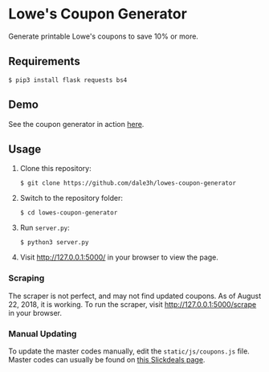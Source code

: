 # Lowe's Coupon Generator
Generate printable Lowe's coupons to save 10% or more.

## Requirements
```shell
$ pip3 install flask requests bs4
```

## Demo
See the coupon generator in action [here][generator].

## Usage
1.  Clone this repository:
    ```shell
    $ git clone https://github.com/dale3h/lowes-coupon-generator
    ```

1.  Switch to the repository folder:
    ```shell
    $ cd lowes-coupon-generator
    ```

1.  Run `server.py`:
    ```shell
    $ python3 server.py
    ```

1.  Visit <http://127.0.0.1:5000/> in your browser to view the page.

### Scraping
The scraper is not perfect, and may not find updated coupons. As of
August 22, 2018, it is working. To run the scraper, visit
<http://127.0.0.1:5000/scrape> in your browser.

### Manual Updating
To update the master codes manually, edit the `static/js/coupons.js` file.
Master codes can usually be found on [this Slickdeals page][mastercodes].

[generator]: https://dale3h.github.io/lowes-coupon-generator/
[mastercodes]: https://slickdeals.net/f/9549456-lowe-s-10-15-50-off-online-coupons-sharing-only-no-off-topic#post93883968
